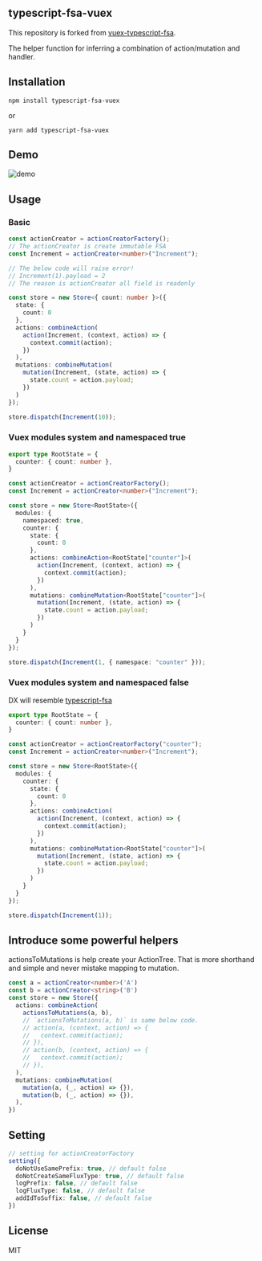 typescript-fsa-vuex
---

This repository is forked from [vuex-typescript-fsa](https://github.com/sue71/vuex-typescript-fsa).

The helper function for inferring a combination of action/mutation and handler.

## Installation

```
npm install typescript-fsa-vuex
```

or

```
yarn add typescript-fsa-vuex
```

## Demo

![demo](https://github.com/sue71/vuex-typescript-fsa/blob/images/demo-01.gif)

## Usage

### Basic

```typescript
const actionCreator = actionCreatorFactory();
// The actionCreator is create immutable FSA
const Increment = actionCreator<number>("Increment");

// The below code will raise error!
// Increment(1).payload = 2
// The reason is actionCreator all field is readonly

const store = new Store<{ count: number }>({
  state: {
    count: 0
  },
  actions: combineAction(
    action(Increment, (context, action) => {
      context.commit(action);
    })
  ),
  mutations: combineMutation(
    mutation(Increment, (state, action) => {
      state.count = action.payload;
    })
  )
});

store.dispatch(Increment(10));
```

### Vuex modules system and namespaced true

```typescript
export type RootState = {
  counter: { count: number },
}

const actionCreator = actionCreatorFactory();
const Increment = actionCreator<number>("Increment");

const store = new Store<RootState>({
  modules: {
    namespaced: true,
    counter: {
      state: {
        count: 0
      },
      actions: combineAction<RootState["counter"]>(
        action(Increment, (context, action) => {
          context.commit(action);
        })
      ),
      mutations: combineMutation<RootState["counter"]>(
        mutation(Increment, (state, action) => {
          state.count = action.payload;
        })
      )
    }
  }
});

store.dispatch(Increment(1, { namespace: "counter" }));
```

### Vuex modules system and namespaced false
DX will resemble [typescript-fsa](https://github.com/aikoven/typescript-fsa)

```typescript
export type RootState = {
  counter: { count: number },
}

const actionCreator = actionCreatorFactory("counter");
const Increment = actionCreator<number>("Increment");

const store = new Store<RootState>({
  modules: {
    counter: {
      state: {
        count: 0
      },
      actions: combineAction(
        action(Increment, (context, action) => {
          context.commit(action);
        })
      ),
      mutations: combineMutation<RootState["counter"]>(
        mutation(Increment, (state, action) => {
          state.count = action.payload;
        })
      )
    }
  }
});

store.dispatch(Increment(1));
```

## Introduce some powerful helpers
actionsToMutations is help create your ActionTree.
That is more shorthand and simple and never mistake mapping to mutation.

```typescript
const a = actionCreator<number>('A')
const b = actionCreator<string>('B')
const store = new Store({
  actions: combineAction(
    actionsToMutations(a, b),
    // `actionsToMutations(a, b)` is same below code.
    // action(a, (context, action) => {
    //   context.commit(action);
    // }),
    // action(b, (context, action) => {
    //   context.commit(action);
    // }),
  ),
  mutations: combineMutation(
    mutation(a, (_, action) => {}),
    mutation(b, (_, action) => {}),
  ),
})
```

## Setting

```typescript
// setting for actionCreatorFactory
setting({
  doNotUseSamePrefix: true, // default false
  doNotCreateSameFluxType: true, // default false
  logPrefix: false, // default false
  logFluxType: false, // default false
  addIdToSuffix: false, // default false
})
```

## License

MIT
